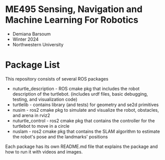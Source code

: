 # ME495 Sensing, Navigation and Machine Learning For Robotics
* Demiana Barsoum
* Winter 2024
* Northwestern University

# Package List
This repository consists of several ROS packages
- nuturtle_description - ROS cmake pkg that includes the robot description of the turtlebot. (includes urdf files, basic debugging, testing, and visualization code)
- turtlelib - contains library (and tests) for geometry and se2d primitives
- nusim - ros2 cmake pkg to simulate and visualize the robot, obstacles, and arena in rviz2
- nuturtle_control - ros2 cmake pkg that contains the controller for the turtlebot to move in a circle
- nuslam - ros2 cmake pkg that contains the SLAM algorithm to estimate the robot's pose and the landmarks' positions

Each package has its own README.md file that explains the package and how to run it with videos and images.